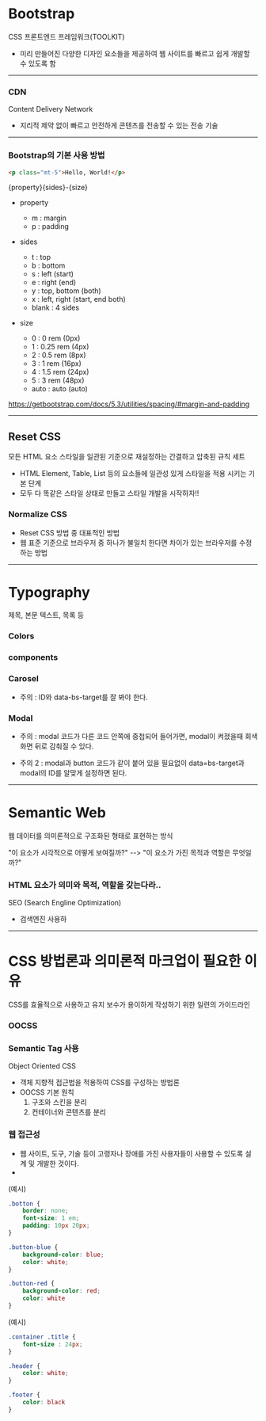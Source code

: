 # Bootstrap
CSS 프론트엔드 프레임워크(TOOLKIT)
- 미리 만들어진 다양한 디자인 요소들을 제공하여 웹 사이트를 빠르고 쉽게 개발할 수 있도록 함

---
### CDN
Content Delivery Network
- 지리적 제약 없이 빠르고 안전하게 콘텐츠를 전송할 수 있는 전송 기술

---
### Bootstrap의 기본 사용 방법
```html
<p class="mt-5">Hello, World!</p>
```
{property}{sides}-{size}
- property
    - m : margin
    - p : padding

- sides
    - t : top
    - b : bottom
    - s : left (start)
    - e : right (end)
    - y : top, bottom (both)
    - x : left, right (start, end both)
    - blank : 4 sides

- size
    - 0 : 0 rem (0px)
    - 1 : 0.25 rem (4px)
    - 2 : 0.5 rem (8px)
    - 3 : 1 rem (16px)
    - 4 : 1.5 rem (24px)
    - 5 : 3 rem (48px)
    - auto : auto (auto)

https://getbootstrap.com/docs/5.3/utilities/spacing/#margin-and-padding

---
## Reset CSS
모든 HTML 요소 스타일을 일관된 기준으로 재설정하는 간결하고 압축된 규칙 세트
- HTML Element, Table, List 등의 요소들에 일관성 있게 스타일을 적용 시키는 기본 단계
- 모두 다 똑같은 스타일 상태로 만들고 스타일 개발을 시작하자!!

### Normalize CSS
- Reset CSS 방법 중 대표적인 방법
- 웹 표준 기준으로 브라우저 중 하나가 불일치 한다면 차이가 있는 브라우저를 수정하는 방법

---
# Typography
제목, 본문 텍스트, 목록 등

### Colors
### components
### Carosel
- 주의 : ID와 data-bs-target를 잘 봐야 한다.

### Modal
- 주의 : modal 코드가 다른 코드 안쪽에 중첩되어 들어가면, modal이 켜졌을때 회색 화면 뒤로 감춰질 수 있다.

- 주의 2 : modal과 button 코드가 같이 붙어 있을 필요없이 data=bs-target과 modal의 ID를 알맞게 설정하면 된다.

---
# Semantic Web
웹 데이터를 의미론적으로 구조화된 형태로 표현하는 방식

"이 요소가 시각적으로 어떻게 보여질까?" --> "이 요소가 가진 목적과 역할은 무엇일까?"

### HTML 요소가 의미와 목적, 역할을 갖는다라..

SEO (Search Engline Optimization)
- 검색엔진 사용하



---
# CSS 방법론과 의미론적 마크업이 필요한 이유
CSS를 효율적으로 사용하고 유지 보수가 용이하게 작성하기 위한 일련의 가이드라인

### OOCSS
### Semantic Tag 사용
Object Oriented CSS
- 객체 지향적 접근법을 적용하여 CSS를 구성하는 방법론
- OOCSS 기본 원칙
    1. 구조와 스킨을 분리
    2. 컨테이너와 콘텐츠를 분리

### 웹 접근성
- 웹 사이트, 도구, 기술 등이 고령자나 장애를 가진 사용자들이 사용할 수 있도록 설계 및 개발한 것이다.
- 

(예시)
```css
.botton {
    border: none;
    font-size: 1 em;
    padding: 10px 20px;
}

.button-blue {
    background-color: blue;  
    color: white;
}

.button-red {
    background-color: red;
    color: white
}
```


(예시)
```css
.container .title {
    font-size : 24px;
}

.header {  
    color: white;
}

.footer {
    color: black
}
```